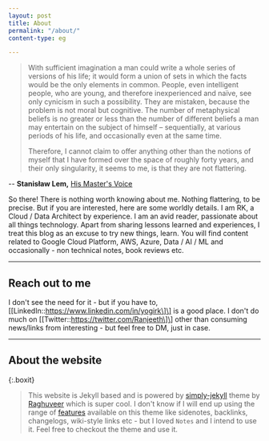 ```yaml
---
layout: post
title: About
permalink: "/about/"
content-type: eg

---
```

> With sufficient imagination a man could write a whole series of versions of his life; it would form a union of sets in which the facts would be the only elements in common. People, even intelligent people, who are young, and therefore inexperienced and naïve, see only cynicism in such a possibility. They are mistaken, because the problem is not moral but cognitive. The number of metaphysical beliefs is no greater or less than the number of different beliefs a man may entertain on the subject of himself – sequentially, at various periods of his life, and occasionally even at the same time.
>
> Therefore, I cannot claim to offer anything other than the notions of myself that I have formed over the space of roughly forty years, and their only singularity, it seems to me, is that they are not flattering.

\-- **Stanisław Lem,**  [His Master's Voice](https://www.goodreads.com/book/show/28763.His_Master_s_Voice) 

So there! There is nothing worth knowing about me. Nothing flattering, to be precise. But if you are interested, here are some worldly details. I am RK, a Cloud / Data Architect by experience. I am an avid reader, passionate about all things technology. Apart from sharing lessons learned and experiences, I treat this blog as an excuse to try new things, learn. You will find content related to Google Cloud Platform, AWS, Azure, Data / AI / ML and occasionally - non technical notes, book reviews etc. 

***

## Reach out to me

I don't see the need for it - but if you have to, \[\[LinkedIn::https://www.linkedin.com/in/yogirk\]\] is a good place. I don't do much on \[\[Twitter::https://twitter.com/Ranjeeth\]\] other than consuming news/links from interesting - but feel free to DM, just in case. 


***

## About the website

{:.boxit}

> This website is Jekyll based and is powered by [simply-jekyll](https://github.com/raghuveerdotnet/simply-jekyll) theme by [Raghuveer](https://github.com/raghuveerdotnet) which is super cool. I don't know if I will end up using the range of [features](https://simply-jekyll.netlify.app/posts/exploring-the-features-of-simply-jekyll) available on this theme like sidenotes, backlinks, changelogs, wiki-style links etc -  but I loved `Notes` and I intend to use it. Feel free to checkout the theme and use it. 